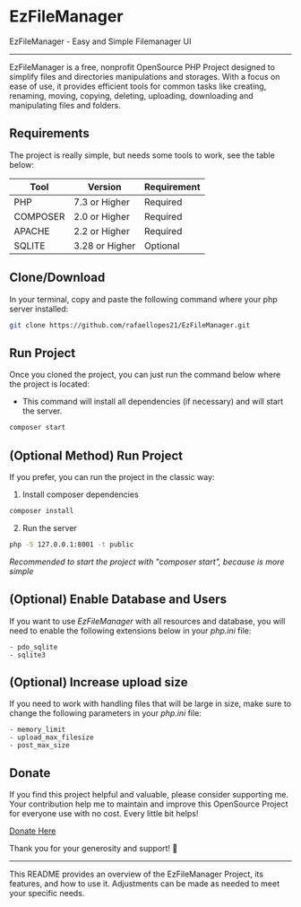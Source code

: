 # EzFileManager
EzFileManager - Easy and Simple Filemanager UI

--------
EzFileManager is a free, nonprofit OpenSource PHP Project designed to simplify files and directories manipulations and storages. With a focus on ease of use, it provides efficient tools for common tasks like creating, renaming, moving, copying, deleting, uploading, downloading and manipulating files and folders.

## Requirements
The project is really simple, but needs some tools to work, see the table below:

| Tool     | Version        | Requirement |
|----------|----------------|-------------|
| PHP      | 7.3 or Higher  | Required    |
| COMPOSER | 2.0 or Higher  | Required    |
| APACHE   | 2.2 or Higher  | Required    |
| SQLITE   | 3.28 or Higher | Optional    |

## Clone/Download
In your terminal, copy and paste the following command where your php server installed:
```sh
git clone https://github.com/rafaellopes21/EzFileManager.git
```

## Run Project
Once you cloned the project, you can just run the command below where the project is located:

- This command will install all dependencies (if necessary) and will start the server.
```sh
composer start
```

## (Optional Method) Run Project
If you prefer, you can run the project in the classic way:
1. Install composer dependencies
```sh
composer install
```
2. Run the server
```sh
php -S 127.0.0.1:8001 -t public
```
*Recommended to start the project with "composer start", because is more simple*

## (Optional) Enable Database and Users
If you want to use *EzFileManager* with all resources and database, you will need to enable the following extensions below in your *php.ini* file:
```
- pdo_sqlite
- sqlite3
```

## (Optional) Increase upload size
If you need to work with handling files that will be large in size, make sure to change the following parameters in your *php.ini* file:
```
- memory_limit
- upload_max_filesize
- post_max_size
```


## Donate
If you find this project helpful and valuable, please consider supporting me. Your contribution help me to maintain and improve this OpenSource Project for everyone use with no cost. Every little bit helps!

[Donate Here](https://nubank.com.br/pagar/5th42/1efRKgR2V8)

Thank you for your generosity and support! 🙏
____
This README provides an overview of the EzFileManager Project, its features, and how to use it. Adjustments can be made as needed to meet your specific needs.